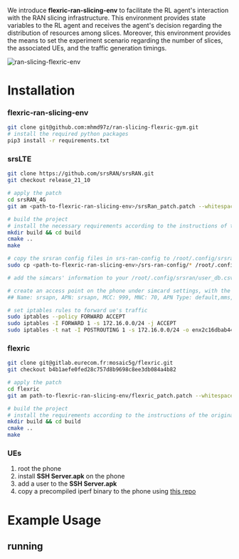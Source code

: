 We introduce **flexric-ran-slicing-env** to facilitate the RL agent's interaction with the RAN slicing infrastructure. This environment provides state variables to the RL agent and receives the agent's decision regarding the distribution of resources among slices. Moreover, this environment provides the means to set the experiment scenario regarding the number of slices, the associated UEs, and the traffic generation timings.

![ran-slicing-flexric-env](https://github.com/mhmd97z/ran-slicing-flexric-gym/assets/38925299/7697997b-c4cc-4a14-a68c-678f6e828290)


# Installation
### flexric-ran-slicing-env
```bash
git clone git@github.com:mhmd97z/ran-slicing-flexric-gym.git
# install the required python packages
pip3 install -r requirements.txt
```

### srsLTE
```bash
git clone https://github.com/srsRAN/srsRAN.git
git checkout release_21_10

# apply the patch
cd srsRAN_4G
git am <path-to-flexric-ran-slicing-env>/srsRan_patch.patch --whitespace=nowarnapply patch

# build the project
# install the necessary requirements according to the instructions of the origial repo
mkdir build && cd build
cmake ..
make

# copy the srsran config files in srs-ran-config to /root/.config/srsran/
sudo cp <path-to-flexric-ran-slicing-env>/srs-ran-config/* /root/.config/srsran/

# add the simcars' information to your /root/.config/srsran/user_db.csv

# create an access point on the phone under simcard settings, with the following specifications:
## Name: srsapn, APN: srsapn, MCC: 999, MNC: 70, APN Type: default,mms,supl,hipri,fota,cbs,xcap

# set iptables rules to forward ue's traffic
sudo iptables --policy FORWARD ACCEPT
sudo iptables -I FORWARD 1 -s 172.16.0.0/24 -j ACCEPT
sudo iptables -t nat -I POSTROUTING 1 -s 172.16.0.0/24 -o enx2c16dbab4418 -j MASQUERADE
```

### flexric
```bash
git clone git@gitlab.eurecom.fr:mosaic5g/flexric.git
git checkout b4b1aefe0fed28c757d8b9698c8ee3db084a4b82

# apply the patch
cd flexric
git am path-to-flexric-ran-slicing-env/flexric_patch.patch --whitespace=nowarnapply patch

# build the project
# install the requirements according to the instructions of the original repo
mkdir build && cd build
cmake ..
make

```

### UEs
1. root the phone
2. install **SSH Server.apk** on the phone
3. add a user to the **SSH Server.apk**
4. copy a precompiled iperf binary to the phone using [this repo](https://github.com/KnightWhoSayNi/android-iperf)

# Example Usage
## running 

